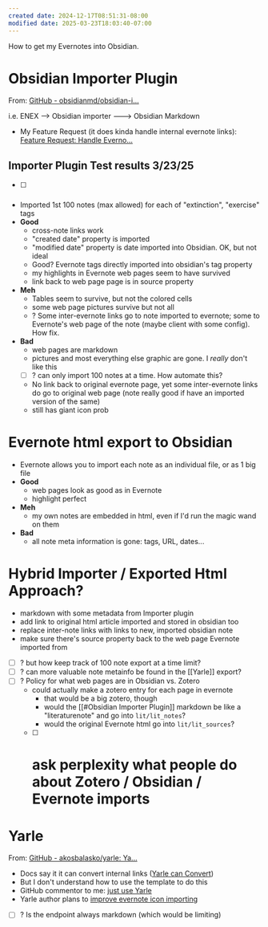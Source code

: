 ```yaml
---
created date: 2024-12-17T08:51:31-08:00
modified date: 2025-03-23T18:03:40-07:00
---
```

How to get my Evernotes into Obsidian.

# Obsidian Importer Plugin
From: [GitHub - obsidianmd/obsidian-i...](https://github.com/obsidianmd/obsidian-importer)

i.e. ENEX --> Obsidian importer ---> Obsidian Markdown

- My Feature Request (it does kinda handle internal evernote links): [Feature Request: Handle Everno...](https://github.com/obsidianmd/obsidian-importer/issues/279)
## Importer Plugin Test results 3/23/25
- [ ] ### 
- Imported 1st 100 notes (max allowed) for each of "extinction", "exercise" tags
- **Good**
	- cross-note links work
	- "created date" property is imported
	- "modified date" property is date imported into Obsidian. OK, but not ideal
	- Good?  Evernote tags directly imported into obsidian's tag property
	- my highlights in Evernote web pages seem to have survived
	- link back to web page page is in source property
- **Meh**
	- Tables seem to survive, but not the colored cells
	- some web page pictures survive but not all
	- ? Some inter-evernote links go to note imported to evernote; some to Evernote's web page of the note (maybe client with some config).  How fix.
- **Bad**
	- web pages are markdown
	- pictures and most everything else graphic are gone.  I *really* don't like this
	- [ ] ? can only import 100 notes at a time.  How automate this?
	- No link back to original evernote page, yet some inter-evernote links do go to original web page (note really good if have an imported version of the same)
	- still has giant icon prob
# Evernote html export to Obsidian
- Evernote allows you to import each note as an individual file, or as 1 big file
- **Good**
	- web pages look as good as in Evernote
	- highlight perfect
- **Meh**
	- my own notes are embedded in html, even if I'd run the magic wand on them
- **Bad**
	- all note meta information is gone: tags, URL, dates...
# Hybrid Importer / Exported Html Approach?
- markdown with some metadata from Importer plugin
- add link to original html article imported and stored in obsidian too
- replace inter-note links with links to new, imported obsidian note
- make sure there's source property back to the web page Evernote imported from
- [ ] ? but how keep track of 100 note export at a time limit?
- [ ] ? can more valuable note metainfo be found in the [[Yarle]] export?
- [ ] ? Policy for what web pages are in Obsidian vs. Zotero
	- could actually make a zotero entry for each page in evernote
		- that would be a big zotero, though
		- would the [[#Obsidian Importer Plugin]] markdown be like a "literaturenote" and go into `lit/lit_notes`?
		- would the original Evernote html go into `lit/lit_sources`?
	- [ ] # ask perplexity what people do about Zotero / Obsidian / Evernote imports
# Yarle
From: [GitHub - akosbalasko/yarle: Ya...](https://github.com/akosbalasko/yarle/tree/master)

- Docs say it it can convert internal links ([Yarle can Convert](https://github.com/akosbalasko/yarle/tree/master?tab=readme-ov-file#features))
- But I don't understand how to use the template to do this
- GitHub commentor to me: [just use Yarle](https://github.com/obsidianmd/obsidian-importer/issues/48#issuecomment-2654574795)
- Yarle author plans to [improve evernote icon importing](https://github.com/obsidianmd/obsidian-importer/issues/49#issuecomment-1924669625)
- [ ] ? Is the endpoint always markdown (which would be limiting)